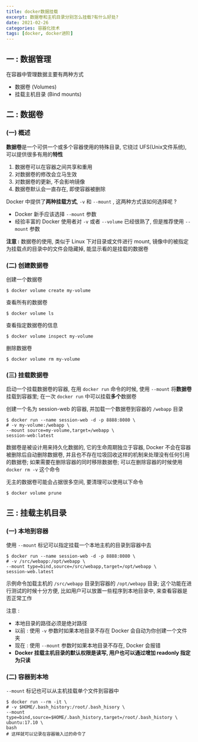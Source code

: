 ```yaml
---
title: docker数据挂载
excerpt: 数据卷和主机目录分别怎么挂载?有什么好处?
date: 2021-02-26
categories: 容器化技术
tags: [docker, docker进阶]
---
```




## 一 : 数据管理

在容器中管理数据主要有两种方式
* 数据卷 (Volumes)
* 挂载主机目录 (Bind mounts)



## 二 : 数据卷

### (一) 概述

**数据卷**是一个可供一个或多个容器使用的特殊目录, 它绕过 UFS(Unix文件系统), 可以提供很多有用的**特性**

1. 数据卷可以在容器之间共享和重用
2. 对数据卷的修改会立马生效
3. 对数据卷的更新, 不会影响镜像
4. 数据卷默认会一直存在, 即使容器被删除

Docker 中提供了**两种挂载方式**, `-v` 和 `--mount` , 这两种方式该如何选择呢 ?

* Docker 新手应该选择 `--mount` 参数
* 经验丰富的 Docker 使用者对 `-v` 或者 `--volume` 已经很熟了, 但是推荐使用 `--mount` 参数

**注意 :** 数据卷的使用, 类似于 Linux 下对目录或文件进行 mount, 镜像中的被指定为挂载点的目录中的文件会隐藏掉, 能显示看的是挂载的数据卷

### (二) 创建数据卷

创建一个数据卷

```shell
$ docker volume create my-volume
```

查看所有的数据卷

```shell
$ docker volume ls
```

查看指定数据卷的信息

```shell
$ docker volume inspect my-volume
```

删除数据卷

```shell
$ docker volume rm my-volume
```

### (三) 挂载数据卷

启动一个挂载数据卷的容器, 在用 `docker run` 命令的时候, 使用 `--mount` 将**数据卷**挂载到容器里; 在一次 `docker run` 中可以挂载**多个**数据卷

创建一个名为 session-web 的容器, 并加载一个数据卷到容器的 `/webapp` 目录

```shell
$ docker run --name session-web -d -p 8888:8080 \
# -v my-volume:/webapp \
--mount source=my-volume,target=/webapp \
session-web:latest
```

数据卷是被设计用来持久化数据的, 它的生命周期独立于容器, Docker 不会在容器被删除后自动删除数据卷, 并且也不存在垃圾回收这样的机制来处理没有任何引用的数据卷; 如果需要在删除容器的同时移除数据卷; 可以在删除容器的时候使用 `docker rm -v` 这个命令

无主的数据卷可能会占据很多空间, 要清理可以使用以下命令

```shell
$ docker volume prune
```



## 三 : 挂载主机目录

### (一) 本地到容器

使用 `--mount` 标记可以指定挂载一个本地主机的目录到容器中去

```shell
$ docker run --name session-web -d -p 8888:8080 \
# -v /src/webapp:/opt/webapp \
--mount type=bind,source=/src/webapp,target=/opt/webapp \
session-web.latest
```

示例命令加载主机的 `/src/webapp` 目录到容器的 `/opt/webapp` 目录; 这个功能在进行测试的时候十分方便, 比如用户可以放置一些程序到本地目录中, 来查看容器是否正常工作

注意 :

* 本地目录的路径必须是绝对路径
* 以前 : 使用 `-v` 参数时如果本地目录不存在 Docker 会自动为你创建一个文件夹
* 现在 : 使用 `--mount` 参数时如果本地目录不存在, Docker 会报错
* **Docker 挂载主机目录的默认权限是读写, 用户也可以通过增加 readonly 指定为只读**

### (二) 容器到本地

`--mount` 标记也可以从主机挂载单个文件到容器中

```shell
$ docker run --rm -it \
# -v $HOME/.bash_history:/root/.bash_hisory \
--mount type=bind,source=$HOME/.bash_history,target=/root/.bash_history \
ubuntu:17.10 \
bash
# 这样就可以记录在容器输入过的命令了
```

